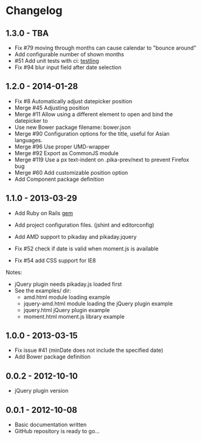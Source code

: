 # Changelog

## 1.3.0 - TBA

- Fix #79 moving through months can cause calendar to "bounce around"
- Add configurable number of shown months
- #51 Add unit tests with ci: [testling](https://ci.testling.com/rikkert/pikaday)
- Fix #94 blur input field after date selection

## 1.2.0 - 2014-01-28

- Fix #8 Automatically adjust datepicker position
- Merge #45 Adjusting position
- Merge #11 Allow using a different element to open and bind the datepicker to
- Use new Bower package filename: bower.json
- Merge #90 Configuration options for the title, useful for Asian languages.
- Merge #96 Use proper UMD-wrapper
- Merge #92 Export as CommonJS module
- Merge #119 Use a px text-indent on .pika-prev/next to prevent Firefox bug
- Merge #60 Add customizable position option
- Add Component package definition

## 1.1.0 - 2013-03-29

- Add Ruby on Rails [gem](https://rubygems.org/gems/pikaday-gem)
- Add project configuration files. (jshint and editorconfig)
- Add AMD support to pikaday and pikaday.jquery

- Fix #52 check if date is valid when moment.js is available
- Fix #54 add CSS support for IE8

Notes:

- jQuery plugin needs pikaday.js loaded first
- See the examples/ dir:
  - amd.html module loading example
  - jquery-amd.html module loading the jQuery plugin example
  - jquery.html jQuery plugin example
  - moment.html moment.js library example

## 1.0.0 - 2013-03-15

- Fix issue #41 (minDate does not include the specified date)
- Add Bower package definition

## 0.0.2 - 2012-10-10

- jQuery plugin version

## 0.0.1 - 2012-10-08

- Basic documentation written
- GitHub repository is ready to go…
